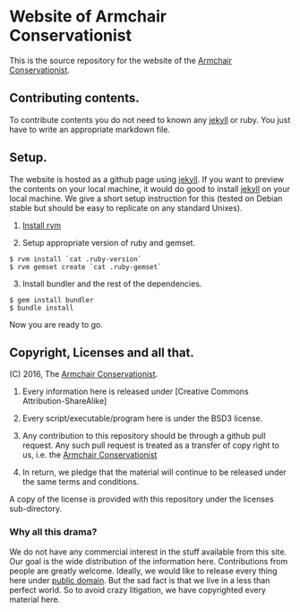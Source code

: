 # Website of Armchair Conservationist

This is the source repository for the website of
the [Armchair Conservationist].

## Contributing contents.

To contribute contents you do not need to known any [jekyll] or ruby.
You just have to write an appropriate markdown file.


## Setup.

The website is hosted as a github page using [jekyll]. If you want to
preview the contents on your local machine, it would do good to
install [jekyll] on your local machine. We give a short setup
instruction for this (tested on Debian stable but should be easy to
replicate on any standard Unixes).

1. [Install rvm][rvm]

2. Setup appropriate version of ruby and gemset.

```
$ rvm install `cat .ruby-version`
$ rvm gemset create `cat .ruby-gemset`
```

3. Install bundler and the rest of the dependencies.

```
$ gem install bundler
$ bundle install
```

Now you are ready to go.

## Copyright, Licenses and all that.

(C) 2016, The [Armchair Conservationist].


1. Every information here is released under
   [Creative Commons Attribution-ShareAlike]

2. Every script/executable/program here is under the BSD3 license.

3. Any contribution to this repository should be through a github pull
   request. Any such pull request is treated as a transfer of copy
   right to us, i.e. the [Armchair Conservationist]

4. In return, we pledge that the material will continue to be released
   under the same terms and conditions.

A copy of the license is provided with this repository under the
licenses sub-directory.


### Why all this drama?

We do not have any commercial interest in the stuff available from
this site. Our goal is the wide distribution of the information
here. Contributions from people are greatly welcome. Ideally, we would
like to release every thing here under [public domain]. But the sad
fact is that we live in a less than perfect world. So to avoid crazy
litigation, we have copyrighted every material here.

[home]: <https://armchair-conservationist.github.io/> "Armchair conservationst"

[armchair conservationist]: <https://armchair-conservationist.github.io/>

[public domain]: <https://en.wikipedia.org/wiki/Public_domain>

[cc-by-sa-3]: https://creativecommons.org/licenses/by-sa/3.0/


[debian]: <http://www.debian.org> "Debian: the universal operating system"
[rvm]: <https://rvm.io/> "RVM: Ruby version manager"
[jekyll]: <https://jekyllrb.com/> "Jekyll"
[ruby]: <https://www.ruby-lang.org/> "Ruby language"
